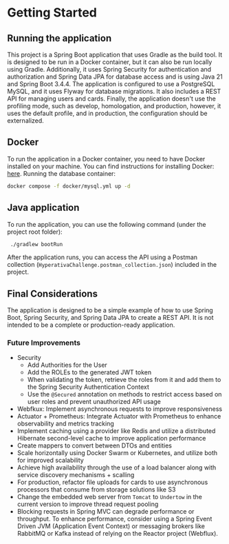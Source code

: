 # Getting Started

## Running the application
This project is a Spring Boot application that uses Gradle as the build tool. It is designed to be run in a Docker container, but it can also be run locally using Gradle.
Additionally, it uses Spring Security for authentication and authorization and Spring Data JPA for database access and is using Java 21 and Spring Boot 3.4.4.
The application is configured to use a PostgreSQL MySQL, and it uses Flyway for database migrations. It also includes a REST API for managing users and cards.
Finally, the application doesn't use the profiling mode, such as develop, homologation, and production, however, it uses the default profile, and in production, the configuration should be externalized.

## Docker
To run the application in a Docker container, you need to have Docker installed on your machine. You can find instructions for installing Docker: [here](https://docs.docker.com/get-docker/).
Running the database container:

```bash
docker compose -f docker/mysql.yml up -d
```

## Java application
To run the application, you can use the following command (under the project root folder):

```bash
 ./gradlew bootRun
```        
After the application runs, you can access the API using a Postman collection (`HyperativaChallenge.postman_collection.json`) included in the project. 

## Final Considerations
The application is designed to be a simple example of how to use Spring Boot, Spring Security, and Spring Data JPA to create a REST API. It is not intended to be a complete or production-ready application.

### Future Improvements
- Security
   - Add Authorities for the User
   - Add the ROLEs to the generated JWT token
   - When validating the token, retrieve the roles from it and add them to the Spring Security Authentication Context
   - Use the `@Secured` annotation on methods to restrict access based on user roles and prevent unauthorized API usage
- Webfkux: Implement asynchronous requests to improve responsiveness
- Actuator + Prometheus: Integrate Actuator with Prometheus to enhance observability and metrics tracking
- Implement caching using a provider like Redis and utilize a distributed Hibernate second-level cache to improve application performance
- Create mappers to convert between DTOs and entities
- Scale horizontally using Docker Swarm or Kubernetes, and utilize both for improved scalability
- Achieve high availability through the use of a load balancer along with service discovery mechanisms + scalling
- For production, refactor file uploads for cards to use asynchronous processors that consume from storage solutions like S3
- Change the embedded web server from `Tomcat` to `Undertow` in the current version to improve thread request pooling
- Blocking requests in Spring MVC can degrade performance or throughput. To enhance performance, consider using a Spring Event Driven JVM (Application Event Context) or messaging brokers like RabbitMQ or Kafka instead of relying on the Reactor project (Webflux).
